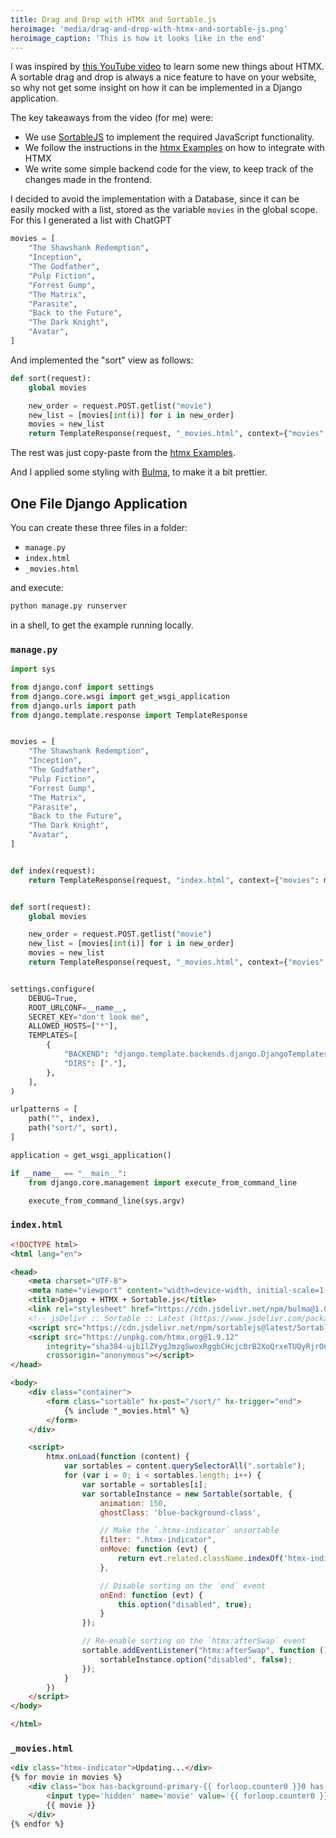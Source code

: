 ```yaml
---
title: Drag and Drop with HTMX and Sortable.js
heroimage: 'media/drag-and-drop-with-htmx-and-sortable-js.png'
heroimage_caption: 'This is how it looks like in the end'
---
```


I was inspired by [this YouTube video](https://youtu.be/V-f_yYKUJo8?si=eYapxp6itu4fbCtz) to learn some new things about HTMX.
A sortable drag and drop is always a nice feature to have on your website, so why not get some insight on how it can be implemented in a Django application.

The key takeaways from the video (for me) were:

* We use [SortableJS](https://sortablejs.github.io/Sortable/) to implement the required JavaScript functionality.
* We follow the instructions in the [htmx Examples](https://htmx.org/examples/sortable/) on how to integrate with HTMX
* We write some simple backend code for the view, to keep track of the changes made in the frontend.

I decided to avoid the implementation with a Database, since it can be easily mocked with a list, stored as the variable `movies` in the global scope.
For this I generated a list with ChatGPT

```python
movies = [
    "The Shawshank Redemption",
    "Inception",
    "The Godfather",
    "Pulp Fiction",
    "Forrest Gump",
    "The Matrix",
    "Parasite",
    "Back to the Future",
    "The Dark Knight",
    "Avatar",
]
```

And implemented the "sort" view as follows:

```python
def sort(request):
    global movies

    new_order = request.POST.getlist("movie")
    new_list = [movies[int(i)] for i in new_order]
    movies = new_list
    return TemplateResponse(request, "_movies.html", context={"movies": movies})
```

The rest was just copy-paste from the [htmx Examples](https://htmx.org/examples/sortable/).

And I applied some styling with [Bulma](https://bulma.io/), to make it a bit prettier.

## One File Django Application

You can create these three files in a folder:

* `manage.py`
* `index.html`
* `_movies.html`

and execute:

```bash
python manage.py runserver
```

in a shell, to get the example running locally.

### `manage.py`

```python
import sys

from django.conf import settings
from django.core.wsgi import get_wsgi_application
from django.urls import path
from django.template.response import TemplateResponse


movies = [
    "The Shawshank Redemption",
    "Inception",
    "The Godfather",
    "Pulp Fiction",
    "Forrest Gump",
    "The Matrix",
    "Parasite",
    "Back to the Future",
    "The Dark Knight",
    "Avatar",
]


def index(request):
    return TemplateResponse(request, "index.html", context={"movies": movies})


def sort(request):
    global movies

    new_order = request.POST.getlist("movie")
    new_list = [movies[int(i)] for i in new_order]
    movies = new_list
    return TemplateResponse(request, "_movies.html", context={"movies": movies})


settings.configure(
    DEBUG=True,
    ROOT_URLCONF=__name__,
    SECRET_KEY="don't look me",
    ALLOWED_HOSTS=["*"],
    TEMPLATES=[
        {
            "BACKEND": "django.template.backends.django.DjangoTemplates",
            "DIRS": ["."],
        },
    ],
)

urlpatterns = [
    path("", index),
    path("sort/", sort),
]

application = get_wsgi_application()

if __name__ == "__main__":
    from django.core.management import execute_from_command_line

    execute_from_command_line(sys.argv)
```

### `index.html`


```html
<!DOCTYPE html>
<html lang="en">

<head>
    <meta charset="UTF-8">
    <meta name="viewport" content="width=device-width, initial-scale=1.0">
    <title>Django + HTMX + Sortable.js</title>
    <link rel="stylesheet" href="https://cdn.jsdelivr.net/npm/bulma@1.0.0/css/bulma.min.css">
    <!-- jsDelivr :: Sortable :: Latest (https://www.jsdelivr.com/package/npm/sortablejs) -->
    <script src="https://cdn.jsdelivr.net/npm/sortablejs@latest/Sortable.min.js"></script>
    <script src="https://unpkg.com/htmx.org@1.9.12"
        integrity="sha384-ujb1lZYygJmzgSwoxRggbCHcjc0rB2XoQrxeTUQyRjrOnlCoYta87iKBWq3EsdM2"
        crossorigin="anonymous"></script>
</head>

<body>
    <div class="container">
        <form class="sortable" hx-post="/sort/" hx-trigger="end">
            {% include "_movies.html" %}
        </form>
    </div>

    <script>
        htmx.onLoad(function (content) {
            var sortables = content.querySelectorAll(".sortable");
            for (var i = 0; i < sortables.length; i++) {
                var sortable = sortables[i];
                var sortableInstance = new Sortable(sortable, {
                    animation: 150,
                    ghostClass: 'blue-background-class',

                    // Make the `.htmx-indicator` unsortable
                    filter: ".htmx-indicator",
                    onMove: function (evt) {
                        return evt.related.className.indexOf('htmx-indicator') === -1;
                    },

                    // Disable sorting on the `end` event
                    onEnd: function (evt) {
                        this.option("disabled", true);
                    }
                });

                // Re-enable sorting on the `htmx:afterSwap` event
                sortable.addEventListener("htmx:afterSwap", function () {
                    sortableInstance.option("disabled", false);
                });
            }
        })
    </script>
</body>

</html>
```

### `_movies.html`

```html
<div class="htmx-indicator">Updating...</div>
{% for movie in movies %}
    <div class="box has-background-primary-{{ forloop.counter0 }}0 has-text-primary-{{ forloop.counter0 }}0-invert" style="cursor: pointer">
        <input type='hidden' name='movie' value='{{ forloop.counter0 }}' />
        {{ movie }}
    </div>
{% endfor %}
```
